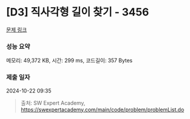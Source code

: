 # [D3] 직사각형 길이 찾기 - 3456 

[문제 링크](https://swexpertacademy.com/main/code/problem/problemDetail.do?contestProbId=AWFPmsqqALwDFAV0) 

### 성능 요약

메모리: 49,372 KB, 시간: 299 ms, 코드길이: 357 Bytes

### 제출 일자

2024-10-22 09:35



> 출처: SW Expert Academy, https://swexpertacademy.com/main/code/problem/problemList.do